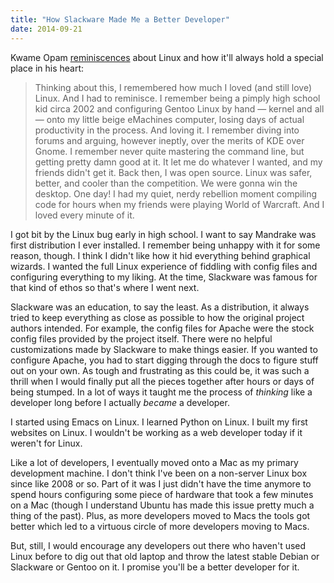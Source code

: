 ```yaml
---
title: "How Slackware Made Me a Better Developer"
date: 2014-09-21
---
```


Kwame Opam <a
href="http://www.theverge.com/2014/9/21/6661393/tell-me-why-you-use-linux-everyday">reminiscences</a>
about Linux and how it'll always hold a special place in his heart:

<blockquote>
Thinking about this, I remembered how much I loved (and still love)
Linux. And I had to reminisce. I remember being a pimply high school
kid circa 2002 and configuring Gentoo Linux by hand — kernel and all —
onto my little beige eMachines computer, losing days of actual
productivity in the process. And loving it. I remember diving into
forums and arguing, however ineptly, over the merits of KDE over
Gnome. I remember never quite mastering the command line, but getting
pretty damn good at it. It let me do whatever I wanted, and my friends
didn't get it. Back then, I was open source. Linux was safer, better,
and cooler than the competition. We were gonna win the desktop. One
day! I had my quiet, nerdy rebellion moment compiling code for hours
when my friends were playing World of Warcraft. And I loved every
minute of it.
</blockquote>

I got bit by the Linux bug early in high school. I want to say
Mandrake was first distribution I ever installed. I remember being
unhappy with it for some reason, though. I think I didn't like how it
hid everything behind graphical wizards. I wanted the full Linux
experience of fiddling with config files and configuring everything to
my liking. At the time, Slackware was famous for that kind of ethos so
that's where I went next.

Slackware was an education, to say the least. As a distribution, it
always tried to keep everything as close as possible to how the
original project authors intended. For example, the config files for
Apache were the stock config files provided by the project
itself. There were no helpful customizations made by Slackware to make
things easier. If you wanted to configure Apache, you had to start
digging through the docs to figure stuff out on your own. As tough and
frustrating as this could be, it was such a thrill when I would
finally put all the pieces together after hours or days of being
stumped. In a lot of ways it taught me the process of <i>thinking</i>
like a developer long before I actually <i>became</i> a developer.

I started using Emacs on Linux. I learned Python on Linux. I built my
first websites on Linux. I wouldn't be working as a web developer
today if it weren't for Linux.

Like a lot of developers, I eventually moved onto a Mac as my primary
development machine. I don't think I've been on a non-server Linux box
since like 2008 or so. Part of it was I just didn't have the time
anymore to spend hours configuring some piece of hardware that took a
few minutes on a Mac (though I understand Ubuntu has made this issue
pretty much a thing of the past). Plus, as more developers moved to
Macs the tools got better which led to a virtuous circle of more
developers moving to Macs.

But, still, I would encourage any developers out there who haven't
used Linux before to dig out that old laptop and throw the latest
stable Debian or Slackware or Gentoo on it. I promise you'll be a
better developer for it.
